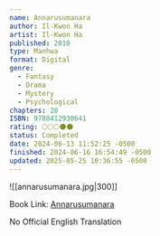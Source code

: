 ```yaml
---
name: Annarusumanara
author: Il-Kwon Ha
artist: Il-Kwon Ha
published: 2010
type: Manhwa
format: Digital
genre:
  - Fantasy
  - Drama
  - Mystery
  - Psychological
chapters: 28
ISBN: 9788412930641
rating: 🌕🌕🌕🌑🌑
status: Completed
date: 2024-06-13 11:52:25 -0500
finished: 2024-06-16 16:54:49 -0500
updated: 2025-05-25 10:36:55 -0500
---
```


![[annarusumanara.jpg|300]]

Book Link: [Annarusumanara](https://myanimelist.net/manga/30079/Annarasumanara)

No Official English Translation
